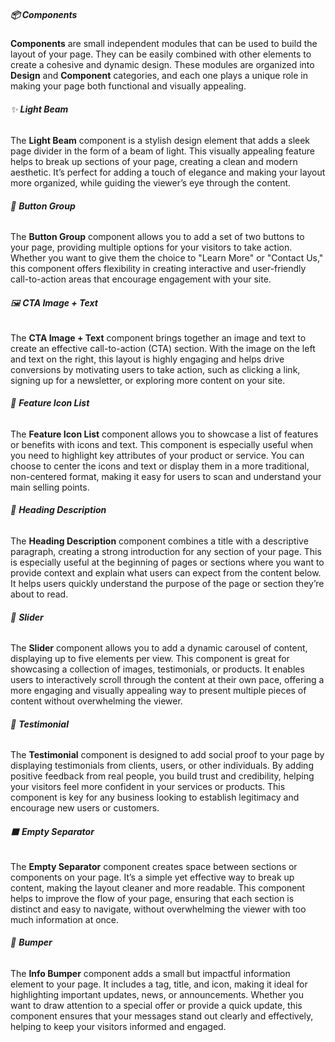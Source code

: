 ##### 📦 **Components**

**Components** are small independent modules that can be used to build the layout of your page. They can be easily combined with other elements to create a cohesive and dynamic design. These modules are organized into **Design** and **Component** categories, and each one plays a unique role in making your page both functional and visually appealing.

###### ✨ **Light Beam**
The **Light Beam** component is a stylish design element that adds a sleek page divider in the form of a beam of light. This visually appealing feature helps to break up sections of your page, creating a clean and modern aesthetic. It’s perfect for adding a touch of elegance and making your layout more organized, while guiding the viewer’s eye through the content.
###### 🔲 **Button Group**
The **Button Group** component allows you to add a set of two buttons to your page, providing multiple options for your visitors to take action. Whether you want to give them the choice to "Learn More" or "Contact Us," this component offers flexibility in creating interactive and user-friendly call-to-action areas that encourage engagement with your site.
###### 🖼️ **CTA Image + Text**
The **CTA Image + Text** component brings together an image and text to create an effective call-to-action (CTA) section. With the image on the left and text on the right, this layout is highly engaging and helps drive conversions by motivating users to take action, such as clicking a link, signing up for a newsletter, or exploring more content on your site.
###### 🔑 **Feature Icon List**
The **Feature Icon List** component allows you to showcase a list of features or benefits with icons and text. This component is especially useful when you need to highlight key attributes of your product or service. You can choose to center the icons and text or display them in a more traditional, non-centered format, making it easy for users to scan and understand your main selling points.
###### 📝 **Heading Description**
The **Heading Description** component combines a title with a descriptive paragraph, creating a strong introduction for any section of your page. This is especially useful at the beginning of pages or sections where you want to provide context and explain what users can expect from the content below. It helps users quickly understand the purpose of the page or section they’re about to read.
###### 🔄 **Slider**
The **Slider** component allows you to add a dynamic carousel of content, displaying up to five elements per view. This component is great for showcasing a collection of images, testimonials, or products. It enables users to interactively scroll through the content at their own pace, offering a more engaging and visually appealing way to present multiple pieces of content without overwhelming the viewer.
###### 💬 **Testimonial**
The **Testimonial** component is designed to add social proof to your page by displaying testimonials from clients, users, or other individuals. By adding positive feedback from real people, you build trust and credibility, helping your visitors feel more confident in your services or products. This component is key for any business looking to establish legitimacy and encourage new users or customers.
###### ⬛ **Empty Separator**
The **Empty Separator** component creates space between sections or components on your page. It’s a simple yet effective way to break up content, making the layout cleaner and more readable. This component helps to improve the flow of your page, ensuring that each section is distinct and easy to navigate, without overwhelming the viewer with too much information at once.
###### 📢 **Bumper**
The **Info Bumper** component adds a small but impactful information element to your page. It includes a tag, title, and icon, making it ideal for highlighting important updates, news, or announcements. Whether you want to draw attention to a special offer or provide a quick update, this component ensures that your messages stand out clearly and effectively, helping to keep your visitors informed and engaged.

